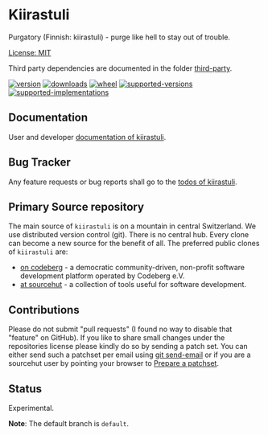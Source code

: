# Kiirastuli

Purgatory (Finnish: kiirastuli) - purge like hell to stay out of trouble.

[License: MIT](https://git.sr.ht/~sthagen/kiirastuli/tree/default/item/LICENSE)

Third party dependencies are documented in the folder [third-party](docs/third-party/README.md).

[![version](https://img.shields.io/pypi/v/kiirastuli.svg?style=flat)](https://pypi.python.org/pypi/kiirastuli/)
[![downloads](https://pepy.tech/badge/kiirastuli/month)](https://pepy.tech/project/kiirastuli)
[![wheel](https://img.shields.io/pypi/wheel/kiirastuli.svg?style=flat)](https://pypi.python.org/pypi/kiirastuli/)
[![supported-versions](https://img.shields.io/pypi/pyversions/kiirastuli.svg?style=flat)](https://pypi.python.org/pypi/kiirastuli/)
[![supported-implementations](https://img.shields.io/pypi/implementation/kiirastuli.svg?style=flat)](https://pypi.python.org/pypi/kiirastuli/)

## Documentation

User and developer [documentation of kiirastuli](https://codes.dilettant.life/docs/kiirastuli).

## Bug Tracker

Any feature requests or bug reports shall go to the [todos of kiirastuli](https://todo.sr.ht/~sthagen/kiirastuli).

## Primary Source repository

The main source of `kiirastuli` is on a mountain in central Switzerland.
We use distributed version control (git).
There is no central hub.
Every clone can become a new source for the benefit of all.
The preferred public clones of `kiirastuli` are:

* [on codeberg](https://codeberg.org/sthagen/kiirastuli) - a democratic community-driven, non-profit software development platform operated by Codeberg e.V.
* [at sourcehut](https://git.sr.ht/~sthagen/kiirastuli) - a collection of tools useful for software development.

## Contributions

Please do not submit "pull requests" (I found no way to disable that "feature" on GitHub).
If you like to share small changes under the repositories license please kindly do so by sending a patch set.
You can either send such a patchset per email using [git send-email](https://git-send-email.io) or 
if you are a sourcehut user by pointing your browser to [Prepare a patchset](https://git.sr.ht/~sthagen/kiirastuli/send-email).

## Status

Experimental.

**Note**: The default branch is `default`.
